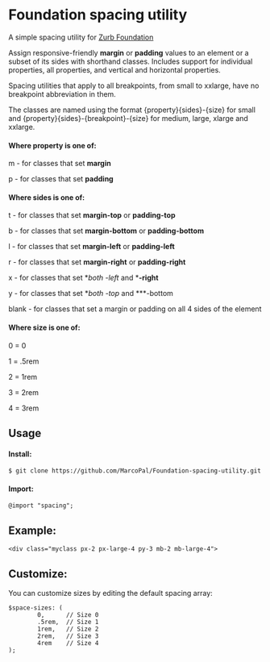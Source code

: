 # Foundation spacing utility

A simple spacing utility for [Zurb Foundation](https://github.com/zurb/foundation-sites/)


Assign responsive-friendly **margin** or **padding** values to an element or a subset of its sides with shorthand classes. 
Includes support for individual properties, all properties, and vertical and horizontal properties. 


Spacing utilities that apply to all breakpoints, from small to xxlarge, have no breakpoint abbreviation in them. 

The classes are named using the format {property}{sides}-{size} for small and {property}{sides}-{breakpoint}-{size} for medium, large, xlarge and xxlarge.

#### Where property is one of:

m - for classes that set **margin**

p - for classes that set **padding**

#### Where sides is one of:

t - for classes that set **margin-top** or **padding-top**

b - for classes that set **margin-bottom** or **padding-bottom**

l - for classes that set **margin-left** or **padding-left**

r - for classes that set **margin-right** or **padding-right**

x - for classes that set **both *-left** and ***-right**

y - for classes that set **both *-top** and ***-bottom

blank - for classes that set a margin or padding on all 4 sides of the element

#### Where size is one of:

0 = 0

1 = .5rem

2 = 1rem

3 = 2rem

4 = 3rem


## Usage

#### Install:

```
$ git clone https://github.com/MarcoPal/Foundation-spacing-utility.git
```



#### Import:

```
@import "spacing";
```


## Example:

```
<div class="myclass px-2 px-large-4 py-3 mb-2 mb-large-4">
```

## Customize:

You can customize sizes by editing the default spacing array:


```
$space-sizes: (
        0,      // Size 0 
        .5rem,  // Size 1
        1rem,   // Size 2
        2rem,   // Size 3
        4rem    // Size 4
);
``` 
 